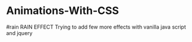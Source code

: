 # Animations-With-CSS
#rain 
RAIN EFFECT 
Trying to add few more effects with vanilla java script and jquery
